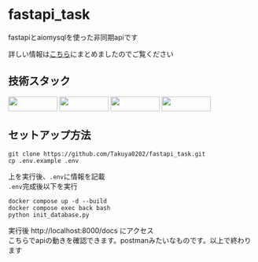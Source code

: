 # fastapi_task
fastapiとaiomysqlを使った非同期apiです<br>

詳しい情報は<a href="https://zenn.dev/amethyst/articles/7434635f3bd2fc" target="_blank">こちら</a>にまとめましたのでご覧ください<br>
## 技術スタック
<img src="https://img.shields.io/badge/Fastapi-green?logo=fastapi&logoColor=white" style="width:100px ; height:30px"></img>
<img src="https://img.shields.io/badge/sqlalchemy-red?logo=sqlalchemy&logoColor=black" style="width:100px ; height:30px"></img>
<img src="https://img.shields.io/badge/Mysql-lightgrey?logo=mysql&logoColor=white" style="width:100px ; height:30px"></img>
<img src="https://img.shields.io/badge/Docker-blue?logo=Docker&logoColor=white" style="width:100px ; height:30px"></img>
## セットアップ方法
```:bash
git clone https://github.com/Takuya0202/fastapi_task.git
cp .env.example .env
```
上を実行後、`.env`に情報を記載<br>
`.env`完成後以下を実行<br>
```:bash
docker compose up -d --build
docker compose exec back bash
python init_database.py
```
実行後 http://localhost:8000/docs にアクセス<br>
こちらでapiの動きを確認できます。postmanみたいなものです。以上で終わります
